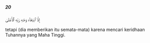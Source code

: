 ##### 20

<span class="ayah">إِلَّا ٱبْتِغَآءَ وَجْهِ رَبِّهِ ٱلْأَعْلَىٰ</span>

<span class="ayah_translation">tetapi (dia memberikan itu semata-mata) karena mencari keridhaan Tuhannya yang Maha Tinggi.</span>
